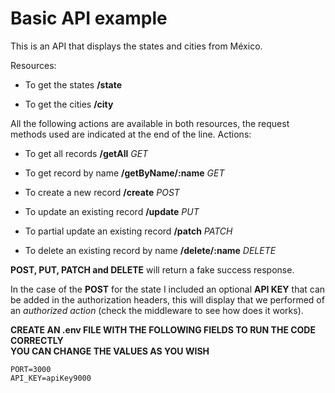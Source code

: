 # Basic API example

This is an API that displays the states and cities from México.

Resources:

- To get the states **/state**

- To get the cities **/city**

All the following actions are available in both resources, the request methods used are indicated at the end of the line.
Actions:

- To get all records **/getAll** _GET_

- To get record by name **/getByName/:name** _GET_

- To create a new record **/create** _POST_

- To update an existing record **/update** _PUT_

- To partial update an existing record **/patch** _PATCH_

- To delete an existing record by name **/delete/:name** _DELETE_

**POST, PUT, PATCH and DELETE** will return a fake success response.

In the case of the **POST** for the state I included an optional **API KEY** that can be added in the authorization headers, this will display that we performed of an _authorized action_ (check the middleware to see how does it works).

**CREATE AN .env FILE WITH THE FOLLOWING FIELDS TO RUN THE CODE CORRECTLY**  
**YOU CAN CHANGE THE VALUES AS YOU WISH**

```
PORT=3000
API_KEY=apiKey9000
```
